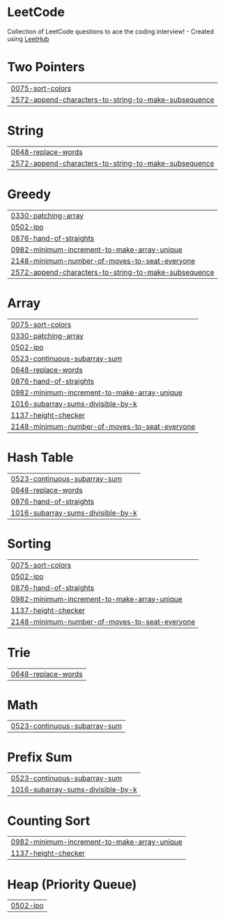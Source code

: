 # LeetCode
Collection of LeetCode questions to ace the coding interview! - Created using [LeetHub](https://github.com/QasimWani/LeetHub)


# Two Pointers
|  |
| ------- |
| [0075-sort-colors](https://github.com/lucky-2104/LeetCode/tree/master/0075-sort-colors) |
| [2572-append-characters-to-string-to-make-subsequence](https://github.com/lucky-2104/LeetCode/tree/master/2572-append-characters-to-string-to-make-subsequence) |
# String
|  |
| ------- |
| [0648-replace-words](https://github.com/lucky-2104/LeetCode/tree/master/0648-replace-words) |
| [2572-append-characters-to-string-to-make-subsequence](https://github.com/lucky-2104/LeetCode/tree/master/2572-append-characters-to-string-to-make-subsequence) |
# Greedy
|  |
| ------- |
| [0330-patching-array](https://github.com/lucky-2104/LeetCode/tree/master/0330-patching-array) |
| [0502-ipo](https://github.com/lucky-2104/LeetCode/tree/master/0502-ipo) |
| [0876-hand-of-straights](https://github.com/lucky-2104/LeetCode/tree/master/0876-hand-of-straights) |
| [0982-minimum-increment-to-make-array-unique](https://github.com/lucky-2104/LeetCode/tree/master/0982-minimum-increment-to-make-array-unique) |
| [2148-minimum-number-of-moves-to-seat-everyone](https://github.com/lucky-2104/LeetCode/tree/master/2148-minimum-number-of-moves-to-seat-everyone) |
| [2572-append-characters-to-string-to-make-subsequence](https://github.com/lucky-2104/LeetCode/tree/master/2572-append-characters-to-string-to-make-subsequence) |
# Array
|  |
| ------- |
| [0075-sort-colors](https://github.com/lucky-2104/LeetCode/tree/master/0075-sort-colors) |
| [0330-patching-array](https://github.com/lucky-2104/LeetCode/tree/master/0330-patching-array) |
| [0502-ipo](https://github.com/lucky-2104/LeetCode/tree/master/0502-ipo) |
| [0523-continuous-subarray-sum](https://github.com/lucky-2104/LeetCode/tree/master/0523-continuous-subarray-sum) |
| [0648-replace-words](https://github.com/lucky-2104/LeetCode/tree/master/0648-replace-words) |
| [0876-hand-of-straights](https://github.com/lucky-2104/LeetCode/tree/master/0876-hand-of-straights) |
| [0982-minimum-increment-to-make-array-unique](https://github.com/lucky-2104/LeetCode/tree/master/0982-minimum-increment-to-make-array-unique) |
| [1016-subarray-sums-divisible-by-k](https://github.com/lucky-2104/LeetCode/tree/master/1016-subarray-sums-divisible-by-k) |
| [1137-height-checker](https://github.com/lucky-2104/LeetCode/tree/master/1137-height-checker) |
| [2148-minimum-number-of-moves-to-seat-everyone](https://github.com/lucky-2104/LeetCode/tree/master/2148-minimum-number-of-moves-to-seat-everyone) |
# Hash Table
|  |
| ------- |
| [0523-continuous-subarray-sum](https://github.com/lucky-2104/LeetCode/tree/master/0523-continuous-subarray-sum) |
| [0648-replace-words](https://github.com/lucky-2104/LeetCode/tree/master/0648-replace-words) |
| [0876-hand-of-straights](https://github.com/lucky-2104/LeetCode/tree/master/0876-hand-of-straights) |
| [1016-subarray-sums-divisible-by-k](https://github.com/lucky-2104/LeetCode/tree/master/1016-subarray-sums-divisible-by-k) |
# Sorting
|  |
| ------- |
| [0075-sort-colors](https://github.com/lucky-2104/LeetCode/tree/master/0075-sort-colors) |
| [0502-ipo](https://github.com/lucky-2104/LeetCode/tree/master/0502-ipo) |
| [0876-hand-of-straights](https://github.com/lucky-2104/LeetCode/tree/master/0876-hand-of-straights) |
| [0982-minimum-increment-to-make-array-unique](https://github.com/lucky-2104/LeetCode/tree/master/0982-minimum-increment-to-make-array-unique) |
| [1137-height-checker](https://github.com/lucky-2104/LeetCode/tree/master/1137-height-checker) |
| [2148-minimum-number-of-moves-to-seat-everyone](https://github.com/lucky-2104/LeetCode/tree/master/2148-minimum-number-of-moves-to-seat-everyone) |
# Trie
|  |
| ------- |
| [0648-replace-words](https://github.com/lucky-2104/LeetCode/tree/master/0648-replace-words) |
# Math
|  |
| ------- |
| [0523-continuous-subarray-sum](https://github.com/lucky-2104/LeetCode/tree/master/0523-continuous-subarray-sum) |
# Prefix Sum
|  |
| ------- |
| [0523-continuous-subarray-sum](https://github.com/lucky-2104/LeetCode/tree/master/0523-continuous-subarray-sum) |
| [1016-subarray-sums-divisible-by-k](https://github.com/lucky-2104/LeetCode/tree/master/1016-subarray-sums-divisible-by-k) |
# Counting Sort
|  |
| ------- |
| [0982-minimum-increment-to-make-array-unique](https://github.com/lucky-2104/LeetCode/tree/master/0982-minimum-increment-to-make-array-unique) |
| [1137-height-checker](https://github.com/lucky-2104/LeetCode/tree/master/1137-height-checker) |
# Heap (Priority Queue)
|  |
| ------- |
| [0502-ipo](https://github.com/lucky-2104/LeetCode/tree/master/0502-ipo) |